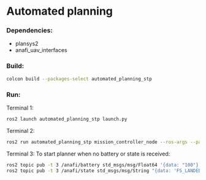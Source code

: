 # Automated planning
### Dependencies:
  - plansys2
  - anafi_uav_interfaces

### Build:
``` bash
colcon build --packages-select automated_planning_stp
```

### Run:
Terminal 1: 
``` bash
ros2 launch automated_planning_stp launch.py
```

Terminal 2: 
``` bash
ros2 run automated_planning_stp mission_controller_node --ros-args --params-file ~/colcon_ws/install/automated_planning_stp/share/automated_planning_stp/config/mission_parameters.yaml --params-file ~/colcon_ws/install/automated_planning_stp/share/automated_planning_stp/config/config.yaml
```

Terminal 3: To start planner when no battery or state is received:

``` bash
ros2 topic pub -t 3 /anafi/battery std_msgs/msg/Float64 '{data: "100"}'
ros2 topic pub -t 3 /anafi/state std_msgs/msg/String "{data: 'FS_LANDED'}"
```
